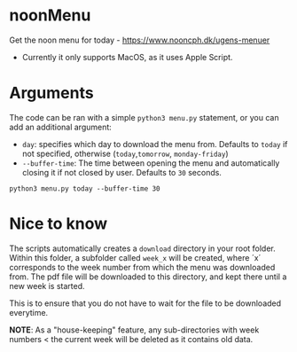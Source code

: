 # noonMenu
Get the noon menu for today - https://www.nooncph.dk/ugens-menuer
* Currently it only supports MacOS, as it uses Apple Script.

# Arguments
The code can be ran with a simple `python3 menu.py` statement, or you can add an additional argument:  
* `day`: specifies which day to download the menu from. Defaults to `today` if not specified, otherwise (`today`,`tomorrow`, `monday-friday`)
* `--buffer-time`: The time between opening the menu and automatically closing it if not closed by user. Defaults to `30` seconds.
```
python3 menu.py today --buffer-time 30
```

# Nice to know
The scripts automatically creates a `download` directory in your root folder. Within this folder, a subfolder called `week_x` will be created, where ´x´ corresponds to the week number from which the menu was downloaded from. The pdf file will be downloaded to this directory, and kept there until a new week is started. 

This is to ensure that you do not have to wait for the file to be downloaded everytime.

**NOTE**: As a "house-keeping" feature, any sub-directories with week numbers < the current week will be deleted as it contains old data.
